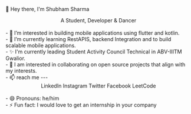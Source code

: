 👋 Hey there, I'm Shubham Sharma <br>
<center>A Student, Developer & Dancer</center> <br>
- 👀 I’m interested in building mobile applications using flutter and kotlin. <br>
- 🌱 I’m currently learning RestAPIS, backend Integration and to build scalable mobile applications. <br>
- ✨ I'm currently leading Student Activity Council Technical in ABV-IIITM Gwalior. <br>
- 💞️ I am interested in collaborating on open source projects that align with my interests. <br>
- 📫 reach me  ---  <br>
<center> <span> LinkedIn </span><span> Instagram </span><span> Twitter </span><span> Facebook </span><span> LeetCode </span></center> <br>
- 😄 Pronouns: he/him <br>
- ⚡ Fun fact: I would love to get an internship in your company <br>

<!---
28Shubh05/28Shubh05 is a ✨ special ✨ repository because its `README.md` (this file) appears on your GitHub profile.
You can click the Preview link to take a look at your changes.
--->
